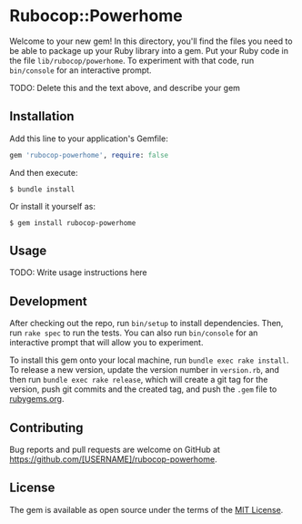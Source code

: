 # Rubocop::Powerhome

Welcome to your new gem! In this directory, you'll find the files you need to be able to package up your Ruby library into a gem. Put your Ruby code in the file `lib/rubocop/powerhome`. To experiment with that code, run `bin/console` for an interactive prompt.

TODO: Delete this and the text above, and describe your gem

## Installation

Add this line to your application's Gemfile:

```ruby
gem 'rubocop-powerhome', require: false
```

And then execute:

    $ bundle install

Or install it yourself as:

    $ gem install rubocop-powerhome

## Usage

TODO: Write usage instructions here

## Development

After checking out the repo, run `bin/setup` to install dependencies. Then, run `rake spec` to run the tests. You can also run `bin/console` for an interactive prompt that will allow you to experiment.

To install this gem onto your local machine, run `bundle exec rake install`. To release a new version, update the version number in `version.rb`, and then run `bundle exec rake release`, which will create a git tag for the version, push git commits and the created tag, and push the `.gem` file to [rubygems.org](https://rubygems.org).

## Contributing

Bug reports and pull requests are welcome on GitHub at https://github.com/[USERNAME]/rubocop-powerhome.

## License

The gem is available as open source under the terms of the [MIT License](https://opensource.org/licenses/MIT).
